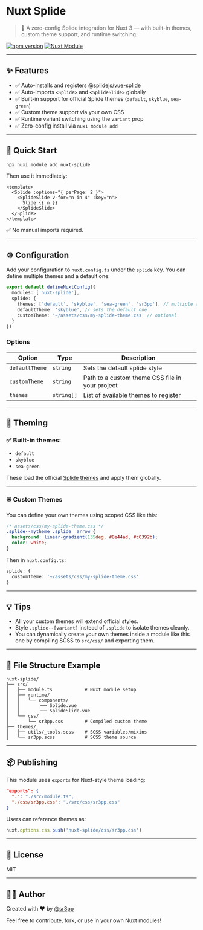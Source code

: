 # Nuxt Splide

> 📸 A zero-config Splide integration for Nuxt 3 — with built-in themes, custom theme support, and runtime switching.

[![npm version](https://img.shields.io/npm/v/@sr3pp/nuxt-splide)](https://www.npmjs.com/package/@sr3pp/nuxt-splide)
[![Nuxt Module](https://img.shields.io/badge/Nuxt%203-Module%20Ready-green)](https://nuxt.com)

---

## ✨ Features

- ✅ Auto-installs and registers [@splidejs/vue-splide](https://www.npmjs.com/package/@splidejs/vue-splide)
- ✅ Auto-imports `<Splide>` and `<SplideSlide>` globally
- ✅ Built-in support for official Splide themes (`default`, `skyblue`, `sea-green`)
- ✅ Custom theme support via your own CSS
- ✅ Runtime variant switching using the `variant` prop
- ✅ Zero-config install via `nuxi module add`

---

## 🚀 Quick Start

```bash
npx nuxi module add nuxt-splide
```

Then use it immediately:

```vue
<template>
  <Splide :options="{ perPage: 2 }">
    <SplideSlide v-for="n in 4" :key="n">
      Slide {{ n }}
    </SplideSlide>
  </Splide>
</template>
```

✅ No manual imports required.

---

## ⚙️ Configuration

Add your configuration to `nuxt.config.ts` under the `splide` key. You can define multiple themes and a default one:

```ts
export default defineNuxtConfig({
  modules: ['nuxt-splide'],
  splide: {
    themes: ['default', 'skyblue', 'sea-green', 'sr3pp'], // multiple available themes
    defaultTheme: 'skyblue', // sets the default one
    customTheme: '~/assets/css/my-splide-theme.css' // optional
  }
})
```

### Options

| Option         | Type     | Description                                                                 |
|----------------|----------|-----------------------------------------------------------------------------|
| `defaultTheme` | `string`   | Sets the default splide style                                               |
| `customTheme`  | `string`   | Path to a custom theme CSS file in your project                             |
| `themes`       | `string[]` | List of available themes to register                                        |

---

## 🎨 Theming

### ✅ Built-in themes:

- `default`
- `skyblue`
- `sea-green`

These load the official [Splide themes](https://splidejs.com/themes/) and apply them globally.

---

### ✳️ Custom Themes

You can define your own themes using scoped CSS like this:

```css
/* assets/css/my-splide-theme.css */
.splide--mytheme .splide__arrow {
  background: linear-gradient(135deg, #8e44ad, #c0392b);
  color: white;
}
```

Then in `nuxt.config.ts`:

```ts
splide: {
  customTheme: '~/assets/css/my-splide-theme.css'
}
```

---

## 💡 Tips

- All your custom themes will extend official styles.
- Style `.splide--[variant]` instead of `.splide` to isolate themes cleanly.
- You can dynamically create your own themes inside a module like this one by compiling SCSS to `src/css/` and exporting them.

---

## 📁 File Structure Example

```
nuxt-splide/
├── src/
│   ├── module.ts            # Nuxt module setup
│   ├── runtime/
│   │   └── components/
│   │       ├── Splide.vue
│   │       └── SplideSlide.vue
│   └── css/
│       └── sr3pp.css        # Compiled custom theme
├── themes/
│   ├── utils/_tools.scss    # SCSS variables/mixins
│   └── sr3pp.scss           # SCSS theme source
```

---

## 📦 Publishing

This module uses `exports` for Nuxt-style theme loading:

```json
"exports": {
  ".": "./src/module.ts",
  "./css/sr3pp.css": "./src/css/sr3pp.css"
}
```

Users can reference themes as:

```ts
nuxt.options.css.push('nuxt-splide/css/sr3pp.css')
```

---

## 🪪 License

MIT

---

## 🧑‍🎨 Author

Created with ❤️ by [@sr3pp](https://github.com/sr-3pp)

Feel free to contribute, fork, or use in your own Nuxt modules!